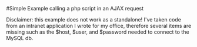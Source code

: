 #Simple Example calling a php script in an AJAX request



Disclaimer: this example does not work as a standalone! I've taken code from an intranet application I wrote for my office, therefore several items are missing such as the $host, $user, and $password needed to connect to the MySQL db.